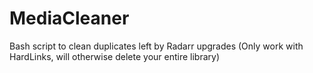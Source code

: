 # MediaCleaner
Bash script to clean duplicates left by Radarr upgrades (Only work with HardLinks, will otherwise delete your entire library)
